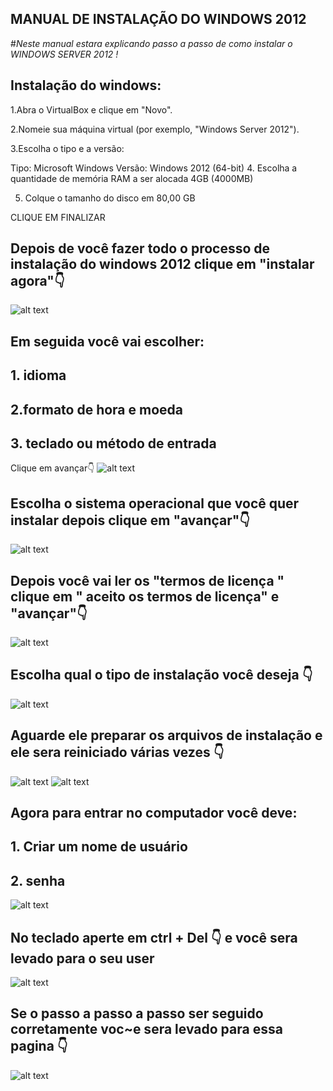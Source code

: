 ## MANUAL DE INSTALAÇÃO DO WINDOWS 2012
#*Neste manual estara explicando passo a passo de como instalar o WINDOWS SERVER 2012 !*
## Instalação do windows:
 1.Abra o VirtualBox e clique em "Novo".

 2.Nomeie sua máquina virtual (por exemplo, "Windows Server 2012").
 
 3.Escolha o tipo e a versão:


Tipo: Microsoft Windows
Versão: Windows 2012 (64-bit)
4. Escolha a quantidade de memória RAM a ser alocada 4GB (4000MB)

5. Colque o tamanho do disco em 80,00 GB
 
 CLIQUE EM FINALIZAR
## Depois de você  fazer todo o processo de instalação do windows 2012 clique em "instalar agora"👇​
![alt text](<print 2-1.png>)
## Em seguida você vai escolher:
## 1. idioma
## 2.formato de hora e moeda 
## 3. teclado ou método de entrada
Clique em avançar👇​
![alt text](<print 1-2.png>)
## Escolha o sistema operacional que você quer instalar depois clique em "avançar"👇
![alt text](<print 3-1.png>)
## Depois você vai ler os "termos de licença " clique em " aceito os termos de licença" e "avançar"👇
![alt text](<print 4-1.png>)
## Escolha  qual o tipo de instalação você deseja 👇
![alt text](<print 5-1.png>)
## Aguarde ele preparar os arquivos de instalação e ele sera reiniciado várias vezes 👇
![alt text](<print 6-1.png>)
![alt text](<print 7-1.png>)
## Agora para entrar no computador você deve:
## 1. Criar um nome de usuário
## 2. senha
![alt text](<print 8-1.png>)
## No teclado aperte em ctrl + Del 👇 e você sera levado para o seu user
![alt text](imagem-1.png)
## Se o passo a passo a passo ser seguido corretamente voc~e sera levado para essa pagina 👇 
![alt text](<print 10-1.png>) 